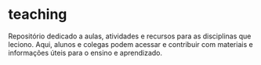 # teaching
Repositório dedicado a aulas, atividades e recursos para as disciplinas que leciono. Aqui, alunos e colegas podem acessar e contribuir com materiais e informações úteis para o ensino e aprendizado.
